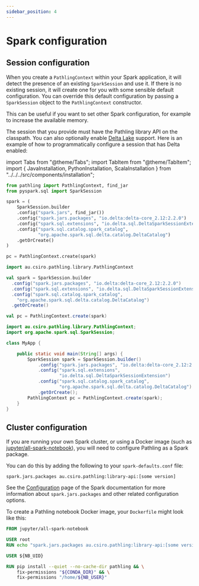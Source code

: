 ```yaml
---
sidebar_position: 4
---
```


# Spark configuration

## Session configuration

When you create a `PathlingContext` within your Spark application, it will
detect the presence of an existing `SparkSession` and use it. If there is no
existing session, it will create one for you with some sensible default
configuration. You can override this default configuration by passing
a `SparkSession` object to the `PathlingContext` constructor.

This can be useful if you want to set other Spark configuration, for example to
increase the available memory.

The session that you provide must have the Pathling library API on the
classpath. You can also optionally enable [Delta Lake](https://delta.io/)
support. Here is an example of how to programmatically configure a session that
has Delta enabled:

import Tabs from "@theme/Tabs";
import TabItem from "@theme/TabItem";
import { JavaInstallation, PythonInstallation, ScalaInstallation }
from "../../../src/components/installation";

<!--suppress CheckEmptyScriptTag -->
<Tabs>
<TabItem value="python" label="Python">

```python
from pathling import PathlingContext, find_jar
from pyspark.sql import SparkSession

spark = (
    SparkSession.builder
    .config("spark.jars", find_jar())
    .config("spark.jars.packages", "io.delta:delta-core_2.12:2.2.0")
    .config("spark.sql.extensions", "io.delta.sql.DeltaSparkSessionExtension")
    .config("spark.sql.catalog.spark_catalog",
            "org.apache.spark.sql.delta.catalog.DeltaCatalog")
    .getOrCreate()
)

pc = PathlingContext.create(spark)
```

</TabItem>
<TabItem value="scala" label="Scala">

```scala
import au.csiro.pathling.library.PathlingContext

val spark = SparkSession.builder
  .config("spark.jars.packages", "io.delta:delta-core_2.12:2.2.0")
  .config("spark.sql.extensions", "io.delta.sql.DeltaSparkSessionExtension")
  .config("spark.sql.catalog.spark_catalog",
    "org.apache.spark.sql.delta.catalog.DeltaCatalog")
  .getOrCreate()

val pc = PathlingContext.create(spark)
```

</TabItem>
<TabItem value="java" label="Java">

```java
import au.csiro.pathling.library.PathlingContext;
import org.apache.spark.sql.SparkSession;

class MyApp {

    public static void main(String[] args) {
        SparkSession spark = SparkSession.builder()
            .config("spark.jars.packages", "io.delta:delta-core_2.12:2.2.0")
            .config("spark.sql.extensions", 
                    "io.delta.sql.DeltaSparkSessionExtension")
            .config("spark.sql.catalog.spark_catalog",
                    "org.apache.spark.sql.delta.catalog.DeltaCatalog")
            .getOrCreate();
        PathlingContext pc = PathlingContext.create(spark);
    }
}
```

</TabItem>
</Tabs>

## Cluster configuration

If you are running your own Spark cluster, or using a Docker image (such
as [jupyter/all-spark-notebook](https://hub.docker.com/r/jupyter/all-spark-notebook)),
you will need to configure Pathling as a Spark package.

You can do this by adding the following to your `spark-defaults.conf` file:

```
spark.jars.packages au.csiro.pathling:library-api:[some version]
```

See the [Configuration](https://spark.apache.org/docs/latest/configuration.html)
page of the Spark documentation for more information about `spark.jars.packages`
and other related configuration options.

To create a Pathling notebook Docker image, your `Dockerfile` might look like
this:

```dockerfile
FROM jupyter/all-spark-notebook

USER root
RUN echo "spark.jars.packages au.csiro.pathling:library-api:[some version]" >> /usr/local/spark/conf/spark-defaults.conf

USER ${NB_UID}

RUN pip install --quiet --no-cache-dir pathling && \
    fix-permissions "${CONDA_DIR}" && \
    fix-permissions "/home/${NB_USER}"
```

